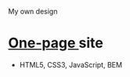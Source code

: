 My own design
<h1><a href="https://elegant-biscotti-3d8b7f.netlify.app/" target="_blank">One-page </a> site</h1>
<ul>
  <li>HTML5, CSS3, JavaScript, BEM</li>
</ul>
